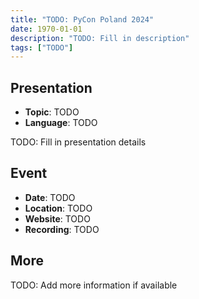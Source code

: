 ```yaml
---
title: "TODO: PyCon Poland 2024"
date: 1970-01-01
description: "TODO: Fill in description"
tags: ["TODO"]
---
```


## Presentation

- **Topic**: TODO
- **Language**: TODO

TODO: Fill in presentation details

## Event

- **Date**: TODO
- **Location**: TODO
- **Website**: TODO
- **Recording**: TODO

## More

TODO: Add more information if available